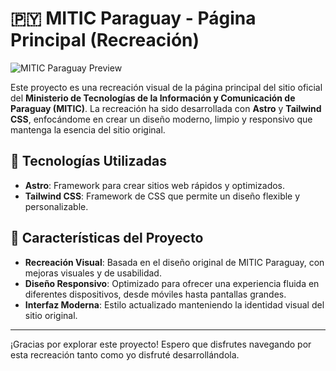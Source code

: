 # 🇵🇾 MITIC Paraguay - Página Principal (Recreación)

![MITIC Paraguay Preview](ruta/a/tu/imagen-preview.png)

Este proyecto es una recreación visual de la página principal del sitio oficial del **Ministerio de Tecnologías de la Información y Comunicación de Paraguay (MITIC)**. La recreación ha sido desarrollada con **Astro** y **Tailwind CSS**, enfocándome en crear un diseño moderno, limpio y responsivo que mantenga la esencia del sitio original.

## 🚀 Tecnologías Utilizadas

- **Astro**: Framework para crear sitios web rápidos y optimizados.
- **Tailwind CSS**: Framework de CSS que permite un diseño flexible y personalizable.

## 🌟 Características del Proyecto

- **Recreación Visual**: Basada en el diseño original de MITIC Paraguay, con mejoras visuales y de usabilidad.
- **Diseño Responsivo**: Optimizado para ofrecer una experiencia fluida en diferentes dispositivos, desde móviles hasta pantallas grandes.
- **Interfaz Moderna**: Estilo actualizado manteniendo la identidad visual del sitio original.

---

¡Gracias por explorar este proyecto! Espero que disfrutes navegando por esta recreación tanto como yo disfruté desarrollándola.
